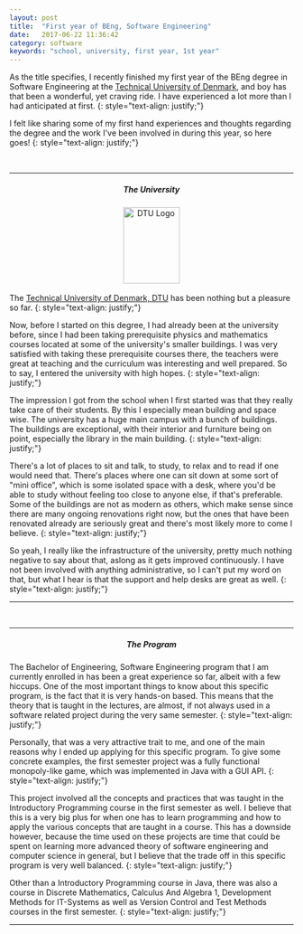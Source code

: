 ```yaml
---
layout: post
title:  "First year of BEng, Software Engineering"
date:   2017-06-22 11:36:42
category: software
keywords: "school, university, first year, 1st year"
---
```


As the title specifies, I recently finished my first year of the BEng degree in Software Engineering at the <a href="https://dtu.dk">Technical University of Denmark</a>, and boy has that been a wonderful, yet craving ride. I have experienced a lot more than I had anticipated at first.
{: style="text-align: justify;"}

I felt like sharing some of my first hand experiences and thoughts regarding the degree and the work I've been involved in during this year, so here goes!
{: style="text-align: justify;"}

<br>
<hr>
<center><h5>The University</h5></center>
<center><img src="/assets/img/dtu_logo.jpg" width="100" height="135" alt="DTU Logo"></center>
<br>
The <a href="http://dtu.dk">Technical University of Denmark, DTU</a> has been nothing but a pleasure so far.
{: style="text-align: justify;"}

Now, before I started on this degree, I had already been at the university before, since I had been taking prerequisite physics and mathematics courses located at some of the university's 
smaller buildings. I was very satisfied with taking these prerequisite courses there, the teachers were great at teaching and the curriculum was interesting and well prepared. 
So to say, I entered the university with high hopes.
{: style="text-align: justify;"}

The impression I got from the school when I first started was that they really take care of their students. By this I especially mean building and space wise. 
The university has a huge main campus with a bunch of buildings. The buildings are exceptional, with their interior and furniture being on point, 
especially the library in the main building.
{: style="text-align: justify;"}

There's a lot of places to sit and talk, to study, to relax and to read if one would need that. There's places where one can sit down 
at some sort of "mini office", which is some isolated space with a desk, where you'd be able to study without feeling too close to anyone else, if that's preferable. 
Some of the buildings are not as modern as others, which make sense since there are many ongoing renovations right now, but the ones that have been renovated already are seriously 
great and there's most likely more to come I believe.
{: style="text-align: justify;"}

So yeah, I really like the infrastructure of the university, pretty much nothing negative to say about that, aslong as it gets improved continuously. I have not been involved with anything
administrative, so I can't put my word on that, but what I hear is that the support and help desks are great as well.
{: style="text-align: justify;"}
<hr>
<br>
<hr>
<center><h5>The Program</h5></center>

The Bachelor of Engineering, Software Engineering program that I am currently enrolled in has been a great experience so far, albeit with a few hiccups. One of the most important things
to know about this specific program, is the fact that it is very hands-on based. This means that the theory that is taught in the lectures, are almost, if not always used in a software 
related project during the very same semester.
{: style="text-align: justify;"}

Personally, that was a very attractive trait to me, and one of the main reasons why I ended up applying for this specific program. To give some concrete examples, the first semester project
was a fully functional monopoly-like game, which was implemented in Java with a GUI API.
{: style="text-align: justify;"}

This project involved all the concepts and practices that was taught in the Introductory Programming course in the first semester as well. 
I believe that this is a very big plus for when one has to learn programming and how to apply the various concepts that are taught in a course. 
This has a downside however, because the time used on these projects are time that could be spent on learning more advanced theory of software engineering and computer science in general, 
but I believe that the trade off in this specific program is very well balanced. 
{: style="text-align: justify;"}

Other than a Introductory Programming course in Java, there was also a course in Discrete Mathematics, Calculus And Algebra 1, Development
Methods for IT-Systems as well as Version Control and Test Methods courses in the first semester.
{: style="text-align: justify;"}
<hr>
